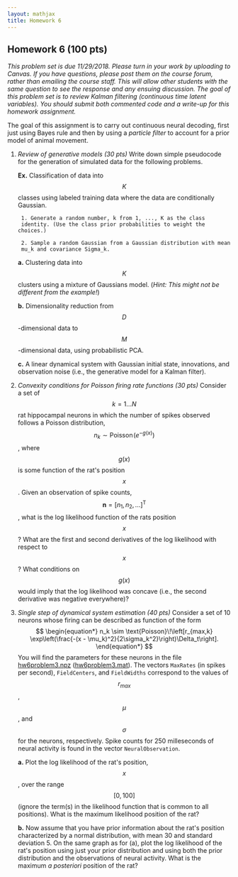 ```yaml
---
layout: mathjax
title: Homework 6
---
```


## Homework 6 (100 pts)

_This problem set is due 11/29/2018. Please turn in your
work by uploading to Canvas. If you have questions, please post them on the
course forum, rather than emailing the course staff. This will allow other
students with the same question to see the response and any ensuing discussion.
The goal of this problem set is to review Kalman filtering (continuous time latent
variables). You should submit both commented code and a write-up for this
homework assignment._


The goal of this assignment is to carry out continuous neural decoding, first
just using Bayes rule and then by using a _particle filter_ to account for a
prior model of animal movement.

1. _Review of generative models (30 pts)_
  Write down simple pseudocode for the generation of simulated data for the
  following problems.

    **Ex.** Classification of data into $$K$$ classes using labeled training data
    where the data are conditionally Gaussian.

        1. Generate a random number, k from 1, ..., K as the class
        identity. (Use the class prior probabilities to weight the choices.)

        2. Sample a random Gaussian from a Gaussian distribution with mean
        mu_k and covariance Sigma_k.

    **a.** Clustering data into $$K$$ clusters using a mixture of Gaussians model.
    (_Hint: This might not be different from the example!_)

    **b.** Dimensionality reduction from $$D$$-dimensional data to $$M$$-dimensional
    data, using probabilistic PCA.

    **c.** A linear dynamical system with Gaussian initial state, innovations,
    and observation noise (i.e., the generative model for a Kalman filter).


2. _Convexity conditions for Poisson firing rate functions (30 pts)_
  Consider a set of $$k = 1\ldots N$$ rat hippocampal neurons in which the number
  of spikes observed  follows a Poisson distribution, $$n_k \sim \text{Poisson}\!(e^{-g(x)})$$,
  where $$g(x)$$ is some function of the rat's position $$x$$. Given an observation
  of spike counts,  $$\mathbf{n} = [n_1, n_2, \ldots]^\text{T}$$, what is the log
  likelihood function of the rats  position $$x$$? What are the first and second
  derivatives of the log likelihood with respect to $$x$$? What conditions on
  $$g(x)$$ would imply that the log likelihood was concave (i.e., the second
  derivative was negative everywhere)?

3. _Single step of dynamical system estimation (40 pts)_
  Consider a set of 10 neurons whose firing can be described as function of the form
  $$
  \begin{equation*}
  n_k \sim \text{Poisson}\!\left[r_{max,k}  \exp\left(\frac{-(x - \mu_k)^2}{2\sigma_k^2}\right)\Delta_t\right].
  \end{equation*}
  $$
  You will find the parameters for these neurons in the file
  [hw6problem3.npz](hw6problem3.npz) ([hw6problem3.mat](hw6problem3.mat)).
  The vectors `MaxRates` (in spikes per second), `FieldCenters`, and `FieldWidths`
  correspond to the values of $$r_{max}$$, $$\mu$$, and $$\sigma$$ for the
  neurons, respectively. Spike counts for 250 milleseconds of neural activity is
  found in the vector `NeuralObservation`.

    **a.** Plot the log likelihood of the rat's position, $$x$$, over the range $$[0,
    100]$$ (ignore the term(s) in the likelihood function that is common to all
    positions). What is the maximum likelihood position of the rat?

    **b.** Now assume that you have prior information about the rat's position
    characterized by a normal distribution, with mean 30 and standard deviation 5.
    On the same graph as for (a), plot the log likelihood of the rat's position
    using just your prior distribution and using both the prior distribution and
    the observations of neural activity. What is the maximum _a posteriori_
    position of the rat?
